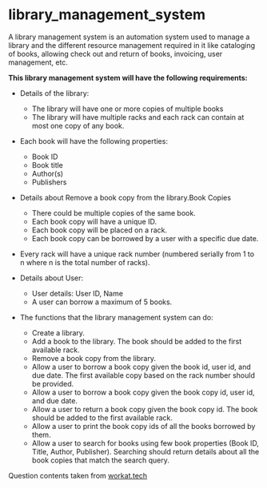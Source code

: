 # library_management_system
A library management system is an automation system used to manage a library and the different resource management required in it like cataloging of books, allowing check out and return of books, invoicing, user management, etc.

**This library management system will have the following requirements:**
- Details of the library:
  - The library will have one or more copies of multiple books
  - The library will have multiple racks and each rack can contain at most one copy of any book.

- Each book will have the following properties:
  - Book ID
  - Book title
  - Author(s)
  - Publishers

- Details about Remove a book copy from the library.Book Copies
  - There could be multiple copies of the same book.
  - Each book copy will have a unique ID.
  - Each book copy will be placed on a rack.
  - Each book copy can be borrowed by a user with a specific due date.

- Every rack will have a unique rack number (numbered serially from 1 to n where n is the total number of racks).

- Details about User:
  - User details: User ID, Name
  - A user can borrow a maximum of 5 books.

- The functions that the library management system can do:
  - Create a library.
  - Add a book to the library. The book should be added to the first available rack.
  - Remove a book copy from the library.
  - Allow a user to borrow a book copy given the book id, user id, and due date. The first available copy based on the rack number should be provided.
  - Allow a user to borrow a book copy given the book copy id, user id, and due date.
  - Allow a user to return a book copy given the book copy id. The book should be added to the first available rack.
  - Allow a user to print the book copy ids of all the books borrowed by them.
  - Allow a user to search for books using few book properties (Book ID, Title, Author, Publisher). Searching should return details about all the book copies that match the search query.


Question contents taken from [workat.tech](https://workat.tech/)
